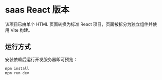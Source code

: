 # saas React 版本

该项目已由单个 HTML 页面转换为标准 React 项目，页面被拆分为独立组件并使用 Vite 构建。

## 运行方式

安装依赖后运行开发服务器即可预览：

```bash
npm install
npm run dev
```
